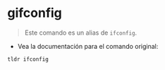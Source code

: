 # gifconfig

> Este comando es un alias de `ifconfig`.

- Vea la documentación para el comando original:

`tldr ifconfig`
